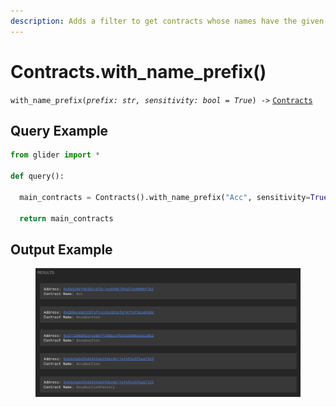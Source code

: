 ```yaml
---
description: Adds a filter to get contracts whose names have the given prefix.
---
```


# Contracts.with\_name\_prefix()

`with_name_prefix(`_`prefix: str, sensitivity: bool = True`_`) ->` [`Contracts`](./)

## Query Example

```python
from glider import *

def query():

  main_contracts = Contracts().with_name_prefix("Acc", sensitivity=True).exec(5)

  return main_contracts
```

## Output Example

<figure><img src="../../.gitbook/assets/image (81).png" alt=""><figcaption></figcaption></figure>
